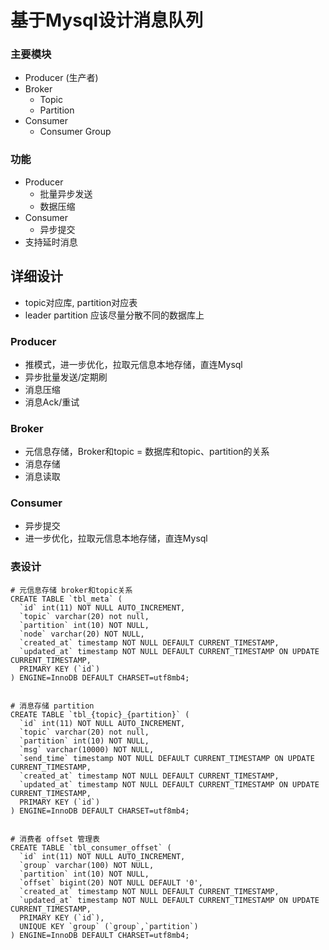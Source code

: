# 基于Mysql设计消息队列

### 主要模块
- Producer (生产者)
- Broker
  - Topic
  - Partition
- Consumer
  - Consumer Group

### 功能
- Producer
  - 批量异步发送
  - 数据压缩
- Consumer
  - 异步提交
- 支持延时消息

## 详细设计
- topic对应库, partition对应表
- leader partition 应该尽量分散不同的数据库上

### Producer
- 推模式，进一步优化，拉取元信息本地存储，直连Mysql
- 异步批量发送/定期刷
- 消息压缩
- 消息Ack/重试

### Broker
- 元信息存储，Broker和topic = 数据库和topic、partition的关系
- 消息存储
- 消息读取

### Consumer
- 异步提交
- 进一步优化，拉取元信息本地存储，直连Mysql

### 表设计
```
# 元信息存储 broker和topic关系
CREATE TABLE `tbl_meta` (
  `id` int(11) NOT NULL AUTO_INCREMENT,
  `topic` varchar(20) not null,
  `partition` int(10) NOT NULL,
  `node` varchar(20) NOT NULL,
  `created_at` timestamp NOT NULL DEFAULT CURRENT_TIMESTAMP,
  `updated_at` timestamp NOT NULL DEFAULT CURRENT_TIMESTAMP ON UPDATE CURRENT_TIMESTAMP,
  PRIMARY KEY (`id`)
) ENGINE=InnoDB DEFAULT CHARSET=utf8mb4;


# 消息存储 partition
CREATE TABLE `tbl_{topic}_{partition}` (
  `id` int(11) NOT NULL AUTO_INCREMENT,
  `topic` varchar(20) not null,
  `partition` int(10) NOT NULL,
  `msg` varchar(10000) NOT NULL,
  `send_time` timestamp NOT NULL DEFAULT CURRENT_TIMESTAMP ON UPDATE CURRENT_TIMESTAMP,
  `created_at` timestamp NOT NULL DEFAULT CURRENT_TIMESTAMP,
  `updated_at` timestamp NOT NULL DEFAULT CURRENT_TIMESTAMP ON UPDATE CURRENT_TIMESTAMP,
  PRIMARY KEY (`id`)
) ENGINE=InnoDB DEFAULT CHARSET=utf8mb4;


# 消费者 offset 管理表 
CREATE TABLE `tbl_consumer_offset` (
  `id` int(11) NOT NULL AUTO_INCREMENT,
  `group` varchar(100) NOT NULL,
  `partition` int(10) NOT NULL,
  `offset` bigint(20) NOT NULL DEFAULT '0',
  `created_at` timestamp NOT NULL DEFAULT CURRENT_TIMESTAMP,
  `updated_at` timestamp NOT NULL DEFAULT CURRENT_TIMESTAMP ON UPDATE CURRENT_TIMESTAMP,
  PRIMARY KEY (`id`),
  UNIQUE KEY `group` (`group`,`partition`)
) ENGINE=InnoDB DEFAULT CHARSET=utf8mb4;

```